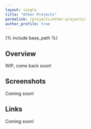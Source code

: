 ```yaml
---
layout: single
title: "Other Projects"
permalink: /projects/other-projects/
author_profile: true
---
```


{% include base_path %}

## Overview
WIP, come back soon!

## Screenshots
Coming soon!

## Links
Coming soon!